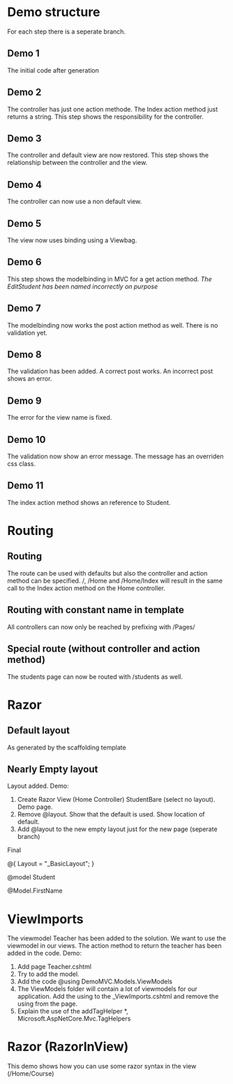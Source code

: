 # Demo structure
For each step there is a seperate branch.

## Demo 1
The initial code after generation

## Demo 2
The controller has just one action methode. The Index action method just returns a string. This step shows the responsibility for the controller.

## Demo 3
The controller and default view are now restored. This step shows the relationship between the controller and the view.

## Demo 4
The controller can now use a non default view.

## Demo 5
The view now uses binding using a Viewbag.

## Demo 6
This step shows the modelbinding in MVC for a get action method.
*The EditStudent has been named incorrectly on purpose*

## Demo 7
The modelbinding now works the post action method as well. There is no validation yet.

## Demo 8 
The validation has been added. A correct post works. An incorrect post shows an error.

## Demo 9
The error for the view name is fixed.

## Demo 10 
The validation now show an error message. The message has an overriden css class.

## Demo 11
The index action method shows an reference to Student.

# Routing

## Routing
The route can be used with defaults but also the controller and action method can be specified.
/, /Home and /Home/Index will result in the same call to the Index action method on the Home controller.

## Routing with constant name in template
All controllers can now only be reached by prefixing with /Pages/

## Special route (without controller and action method)
The students page can now be routed with /students as well.

# Razor

## Default layout
As generated by the scaffolding template

## Nearly Empty layout
Layout added. 
Demo:
1. Create Razor View (Home Controller) StudentBare (select no layout). Demo page.
2. Remove @layout. Show that the default is used. Show location of default.
3. Add @layout to the new empty layout just for the new page (seperate branch)

Final


@{
    Layout = "_BasicLayout";
}

@model Student
<!DOCTYPE html>

<html>
<head>
    <meta name="viewport" content="width=device-width" />
    <title>StudentBare</title>
</head>
<body>
    <div>@Model.FirstName</div>

</body>
</html>

# ViewImports

The viewmodel Teacher has been added to the solution. We want to use the viewmodel in our views. The action method to return the teacher has been added in the code.
Demo:
1. Add page Teacher.cshtml
2. Try to add the model. 
3. Add the code
@using DemoMVC.Models.ViewModels
4. The ViewModels folder will contain a lot of viewmodels for our application. Add the using to the _ViewImports.cshtml and remove the using from the page.
5. Explain the use of the addTagHelper *, Microsoft.AspNetCore.Mvc.TagHelpers 

# Razor (RazorInView)
This demo shows how you can use some razor syntax in the view (/Home/Course)


